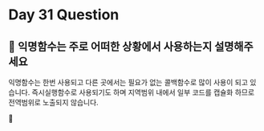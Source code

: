 # Day 31 Question



## :memo: 익명함수는 주로 어떠한 상황에서 사용하는지 설명해주세요

익명함수는 한번 사용되고 다른 곳에서는 필요가 없는 콜백함수로 많이 사용이 되고 있습니다.
즉시실행함수로 사용되기도 하며 지역범위 내에서 일부 코드를 캡슐화 하므로 전역범위로 노출되지 않습니다.

:rocket:

